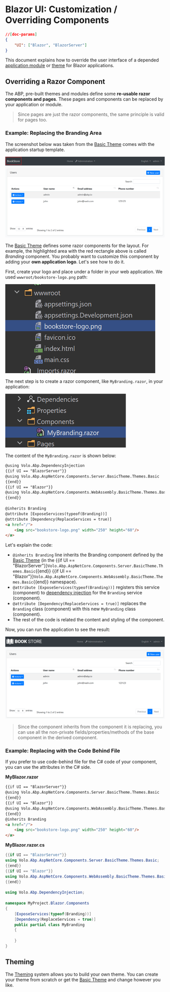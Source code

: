# Blazor UI: Customization / Overriding Components

````json
//[doc-params]
{
    "UI": ["Blazor", "BlazorServer"]
}
````

This document explains how to override the user interface of a depended [application module](../../../modules) or [theme](theming.md) for Blazor applications.

## Overriding a Razor Component

The ABP, pre-built themes and modules define some **re-usable razor components and pages**. These pages and components can be replaced by your application or module.

> Since pages are just the razor components, the same principle is valid for pages too.

### Example: Replacing the Branding Area

The screenshot below was taken from the [Basic Theme](basic-theme.md) comes with the application startup template.

![bookstore-brand-area-highlighted](../../../images/bookstore-brand-area-highlighted.png)

The [Basic Theme](basic-theme.md) defines some razor components for the layout. For example, the highlighted area with the red rectangle above is called *Branding* component. You probably want to customize this component by adding your **own application logo**. Let's see how to do it.

First, create your logo and place under a folder in your web application. We used `wwwroot/bookstore-logo.png` path:

![bookstore-logo-blazor](../../../images/bookstore-logo-blazor.png)

The next step is to create a razor component, like `MyBranding.razor`, in your application:

![bookstore-logo-blazor](../../../images/bookstore-branding-blazor.png)

The content of the `MyBranding.razor` is shown below:


````html
@using Volo.Abp.DependencyInjection
{{if UI == "BlazorServer"}}
@using Volo.Abp.AspNetCore.Components.Server.BasicTheme.Themes.Basic
{{end}}
{{if UI == "Blazor"}}
@using Volo.Abp.AspNetCore.Components.WebAssembly.BasicTheme.Themes.Basic
{{end}}

@inherits Branding
@attribute [ExposeServices(typeof(Branding))]
@attribute [Dependency(ReplaceServices = true)]
<a href="/">
    <img src="bookstore-logo.png" width="250" height="60"/>
</a>
````

Let's explain the code:

* `@inherits Branding` line inherits the Branding component defined by the [Basic Theme](basic-theme.md) (in the {{if UI == "BlazorServer"}}`Volo.Abp.AspNetCore.Components.Server.BasicTheme.Themes.Basic`{{end}} {{if UI == "Blazor"}}`Volo.Abp.AspNetCore.Components.WebAssembly.BasicTheme.Themes.Basic`{{end}} namespace).
* `@attribute [ExposeServices(typeof(Branding))]` registers this service (component) to [dependency injection](../../fundamentals/dependency-injection.md) for the `Branding` service (component).
* `@attribute [Dependency(ReplaceServices = true)]` replaces the `Branding` class (component) with this new `MyBranding` class (component).
* The rest of the code is related the content and styling of the component.

Now, you can run the application to see the result:

![bookstore-added-logo](../../../images/bookstore-added-logo.png)

> Since the component inherits from the component it is replacing, you can use all the non-private fields/properties/methods of the base component in the derived component.

### Example: Replacing with the Code Behind File

If you prefer to use code-behind file for the C# code of your component, you can use the attributes in the C# side.

**MyBlazor.razor**

````html
{{if UI == "BlazorServer"}}
@using Volo.Abp.AspNetCore.Components.Server.BasicTheme.Themes.Basic
{{end}}
{{if UI == "Blazor"}}
@using Volo.Abp.AspNetCore.Components.WebAssembly.BasicTheme.Themes.Basic
{{end}}
@inherits Branding
<a href="/">
    <img src="bookstore-logo.png" width="250" height="60"/>
</a>
````

**MyBlazor.razor.cs**

````csharp
{{if UI == "BlazorServer"}}
using Volo.Abp.AspNetCore.Components.Server.BasicTheme.Themes.Basic;
{{end}}
{{if UI == "Blazor"}}
using Volo.Abp.AspNetCore.Components.WebAssembly.BasicTheme.Themes.Basic;
{{end}}

using Volo.Abp.DependencyInjection;

namespace MyProject.Blazor.Components
{
    [ExposeServices(typeof(Branding))]
    [Dependency(ReplaceServices = true)]
    public partial class MyBranding
    {

    }
}
````

## Theming

The [Theming](theming.md) system allows you to build your own theme. You can create your theme from scratch or get the [Basic Theme](basic-theme.md) and change however you like.
